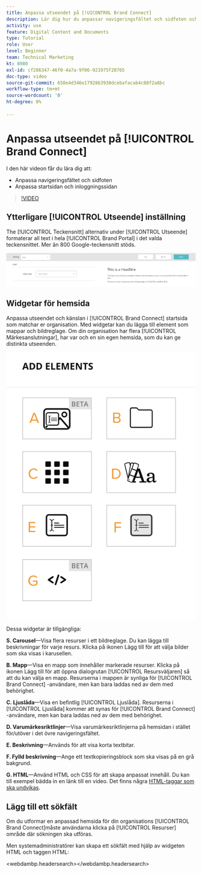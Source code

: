 ```yaml
---
title: Anpassa utseendet på [!UICONTROL Brand Connect]
description: Lär dig hur du anpassar navigeringsfältet och sidfoten och anpassar hemsidan och inloggningssidan i [!UICONTROL Brand Connect] for [!UICONTROL Workfront DAM].
activity: use
feature: Digital Content and Documents
type: Tutorial
role: User
level: Beginner
team: Technical Marketing
kt: 8980
exl-id: cf286347-46f0-4a7a-9f06-921975f28765
doc-type: video
source-git-commit: 650e4d346e1792863930dcebafacab4c88f2a8bc
workflow-type: tm+mt
source-wordcount: '0'
ht-degree: 0%

---
```


# Anpassa utseendet på [!UICONTROL Brand Connect]

I den här videon får du lära dig att:

* Anpassa navigeringsfältet och sidfoten
* Anpassa startsidan och inloggningssidan

>[!VIDEO](https://video.tv.adobe.com/v/335242/?quality=12&learn=on)

## Ytterligare [!UICONTROL Utseende] inställning

The [!UICONTROL Teckensnitt] alternativ under [!UICONTROL Utseende] formaterar all text i hela [!UICONTROL Brand Portal] i det valda teckensnittet. Mer än 800 Google-teckensnitt stöds.

![The [!UICONTROL Teckensnitt] alternativ under [!UICONTROL Utseende] menyformat för [!UICONTROL Brand Portal]](assets/02-brand-connect-appearance-font.png)

## Widgetar för hemsida

Anpassa utseendet och känslan i [!UICONTROL Brand Connect] startsida som matchar er organisation. Med widgetar kan du lägga till element som mappar och bildreglage. Om din organisation har flera [!UICONTROL Märkesanslutningar], har var och en sin egen hemsida, som du kan ge distinkta utseenden.

![En skärmbild av de tillgängliga widgetarna för [!UICONTROL Brand Connect] hemsida](assets/03-brand-connect-home-page-widgets.png)

Dessa widgetar är tillgängliga:

**S. Carousel**—Visa flera resurser i ett bildreglage. Du kan lägga till beskrivningar för varje resurs. Klicka på ikonen Lägg till för att välja bilder som ska visas i karusellen.

**B. Mapp**—Visa en mapp som innehåller markerade resurser. Klicka på ikonen Lägg till för att öppna dialogrutan [!UICONTROL Resursväljaren] så att du kan välja en mapp. Resurserna i mappen är synliga för [!UICONTROL Brand Connect] -användare, men kan bara laddas ned av dem med behörighet.

**C. Ljuslåda**—Visa en befintlig [!UICONTROL Ljuslåda]. Resurserna i [!UICONTROL Ljuslåda] kommer att synas för [!UICONTROL Brand Connect] -användare, men kan bara laddas ned av dem med behörighet.

**D. Varumärkesriktlinjer**—Visa varumärkesriktlinjerna på hemsidan i stället för/utöver i det övre navigeringsfältet.

**E. Beskrivning**—Används för att visa korta textbitar.

**F. Fylld beskrivning**—Ange ett textkopieringsblock som ska visas på en grå bakgrund.

**G. HTML**—Använd HTML och CSS för att skapa anpassat innehåll. Du kan till exempel bädda in en länk till en video. Det finns några [HTML-taggar som ska undvikas](https://www.damsuccess.com/hc/en-us/articles/206170043-Brand-Connect-Admin-Guide#html).

## Lägg till ett sökfält

Om du utformar en anpassad hemsida för din organisations [!UICONTROL Brand Connect]måste användarna klicka på [!UICONTROL Resurser] område där sökningen ska utföras.

Men systemadministratörer kan skapa ett sökfält med hjälp av widgeten HTML och taggen HTML:

&lt;webdambp.headersearch>&lt;/webdambp.headersearch>
